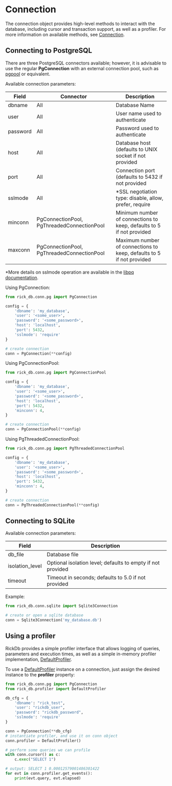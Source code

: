 # Connection

The connection object provides high-level methods to interact with the database, including cursor and transaction support,
as well as a profiler. For more information on available methods, see [Connection](classes/connection.md).

## Connecting to PostgreSQL

There are three PostgreSQL connectors available; however, it is advisable to use the regular **PgConnection** with an external
connection pool, such as [pgpool](https://www.pgpool.net/) or equivalent.

Available connection parameters:

|Field| Connector | Description  |
|---|---|---|
|dbname| All | Database Name|
|user| All | User name used to authenticate|
|password| All | Password used to authenticate|
|host| All| Database host (defaults to UNIX socket if not provided|
|port| All | Connection port (defaults to 5432 if not provided |
|sslmode|All | *SSL negotiation type: disable, allow, prefer, require|
|minconn|PgConnectionPool, PgThreadedConnectionPool| Minimum number of connections to keep, defaults to 5 if not provided|
|maxconn|PgConnectionPool, PgThreadedConnectionPool| Maximum number of connections to keep, defaults to 5 if not provided|

*More details on sslmode operation are available in the [libpq documentation](https://www.postgresql.org/docs/current/libpq-ssl.html). 


Using PgConnection:

```python
from rick_db.conn.pg import PgConnection

config = {
    'dbname': 'my_database',
    'user': '<some_user>',
    'password': '<some_password>',
    'host': 'localhost',
    'port': 5432,
    'sslmode': 'require'    
}

# create connection
conn = PgConnection(**config)
```

Using PgConnectionPool:

```python
from rick_db.conn.pg import PgConnectionPool

config = {
    'dbname': 'my_database',
    'user': '<some_user>',
    'password': '<some_password>',
    'host': 'localhost',
    'port': 5432,
    'minconn': 4,
}

# create connection
conn = PgConnectionPool(**config)
```

Using PgThreadedConnectionPool:

```python
from rick_db.conn.pg import PgThreadedConnectionPool

config = {
    'dbname': 'my_database',
    'user': '<some_user>',
    'password': '<some_password>',
    'host': 'localhost',
    'port': 5432,
    'minconn': 4,
}

# create connection
conn = PgThreadedConnectionPool(**config)
```

## Connecting to SQLite

Available connection parameters:

|Field|  Description  |
|---|---|
|db_file| Database file|
|isolation_level| Optional isolation level; defaults to empty if not provided|
|timeout| Timeout in seconds; defaults to 5.0 if not provided|

Example:
```python
from rick_db.conn.sqlite import Sqlite3Connection

# create or open a sqlite database
conn = Sqlite3Connection('my_database.db')
```

## Using a profiler

RickDb provides a simple profiler interface that allows logging of queries, parameters and execution times, as well
as a simple in-memory profiler implementation, [DefaultProfiler](classes/profiler.md#class-rick_dbprofilerdefaultprofiler).

To use a [DefaultProfiler](classes/profiler.md#class-rick_dbprofilerdefaultprofiler) instance on a connection,
just assign the desired instance to the **profiler** property:

```python
from rick_db.conn.pg import PgConnection
from rick_db.profiler import DefaultProfiler

db_cfg = {
    'dbname': "rick_test",
    'user': "rickdb_user",
    'password': "rickdb_password",
    'sslmode': 'require'
}

conn = PgConnection(**db_cfg)
# instantiate profiler, and use it on conn object
conn.profiler = DefaultProfiler()

# perform some queries we can profile
with conn.cursor() as c:
    c.exec("SELECT 1")

# output: SELECT 1 0.00012579001486301422
for evt in conn.profiler.get_events():
    print(evt.query, evt.elapsed)
```
